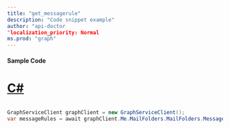 ```yaml
---
title: "get_messagerule"
description: "Code snippet example" 
author: "api-doctor
"localization_priority: Normal
ms.prod: "graph"
--- 
```

#### Sample Code
# [C#](#tab/Csharp)

```C#

GraphServiceClient graphClient = new GraphServiceClient();
var messageRules = await graphClient.Me.MailFolders.MailFolders.MessageRules.MessageRules.Request().GetAsync();

```